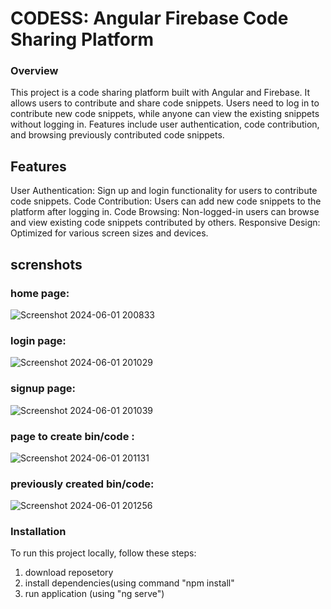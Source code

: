 # CODESS: Angular Firebase Code Sharing Platform
### Overview
This project is a code sharing platform built with Angular and Firebase. It allows users to contribute and share code snippets. Users need to log in to contribute new code snippets, while anyone can view the existing snippets without logging in. Features include user authentication, code contribution, and browsing previously contributed code snippets.

## Features
User Authentication: Sign up and login functionality for users to contribute code snippets.
Code Contribution: Users can add new code snippets to the platform after logging in.
Code Browsing: Non-logged-in users can browse and view existing code snippets contributed by others.
Responsive Design: Optimized for various screen sizes and devices.
## screnshots
### home page:
![Screenshot 2024-06-01 200833](https://github.com/sarang2503/codess/assets/121804106/5e7ec298-7e80-4cd4-8418-afd99b749937)
### login page:
![Screenshot 2024-06-01 201029](https://github.com/sarang2503/codess/assets/121804106/27ce0d7b-be3e-46e6-8cae-02bc7c71b34d)
### signup page:
![Screenshot 2024-06-01 201039](https://github.com/sarang2503/codess/assets/121804106/56dc37e0-1ad1-4acc-82ee-b9006c3c753c)
### page to create bin/code :
![Screenshot 2024-06-01 201131](https://github.com/sarang2503/codess/assets/121804106/3da7ffff-f3bb-4032-9e51-c736e85e9bde)
### previously created bin/code: 
![Screenshot 2024-06-01 201256](https://github.com/sarang2503/codess/assets/121804106/edaefe4c-9e6c-4098-9124-dea12ce544dd)




### Installation
To run this project locally, follow these steps:
1. download reposetory
2. install dependencies(using command "npm install"
3. run application (using "ng serve")
   
